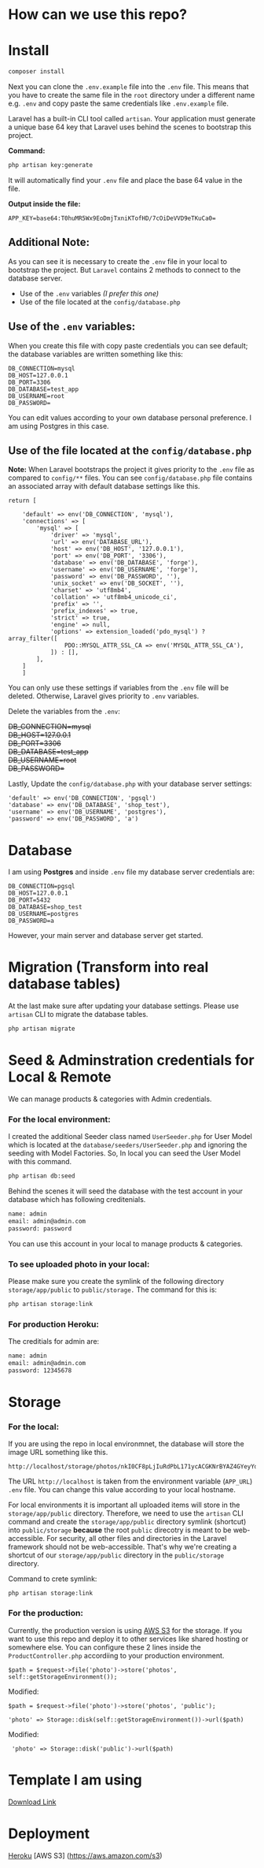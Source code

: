 # How can we use this repo?


# Install
```sh
composer install
```
Next you can clone the `.env.example` file into the `.env` file. This means that you have to create the same file in the `root` directory under a different name e.g. `.env` and copy paste the same credentials like `.env.example` file.

Laravel has a built-in CLI tool called `artisan`. Your application must generate a unique base 64 key that Laravel uses behind the scenes to bootstrap this project.

**Command:**

```sh
php artisan key:generate
```

It will automatically find your `.env` file and place the base 64 value in the file.

**Output inside the file:**
```
APP_KEY=base64:T0huMR5Wx9EoDmjTxniKTofHD/7cOiDeVVD9eTKuCa0=
```

## Additional Note:
As you can see it is necessary to create the `.env` file in your local to bootstrap the project. But `Laravel` contains 2 methods to connect to the database server.

- Use of the `.env` variables *(I prefer this one)*
- Use of the file located at the `config/database.php`



## Use of the `.env` variables:

When you create this file with copy paste credentials you can see default; the database variables are written something like this:
 ```
DB_CONNECTION=mysql  
DB_HOST=127.0.0.1  
DB_PORT=3306  
DB_DATABASE=test_app  
DB_USERNAME=root  
DB_PASSWORD=
```

You can edit values according to your own database personal preference. I am using Postgres in this case.

##  Use of the file located at the `config/database.php`

**Note:** When Laravel bootstraps the project it gives priority to the `.env` file as compared to `config/**` files. You can see `config/database.php` file contains an associated array with default database settings like this.

```
return [
    
    'default' => env('DB_CONNECTION', 'mysql'),
    'connections' => [
        'mysql' => [
            'driver' => 'mysql',
            'url' => env('DATABASE_URL'),
            'host' => env('DB_HOST', '127.0.0.1'),
            'port' => env('DB_PORT', '3306'),
            'database' => env('DB_DATABASE', 'forge'),
            'username' => env('DB_USERNAME', 'forge'),
            'password' => env('DB_PASSWORD', ''),
            'unix_socket' => env('DB_SOCKET', ''),
            'charset' => 'utf8mb4',
            'collation' => 'utf8mb4_unicode_ci',
            'prefix' => '',
            'prefix_indexes' => true,
            'strict' => true,
            'engine' => null,
            'options' => extension_loaded('pdo_mysql') ? array_filter([
                PDO::MYSQL_ATTR_SSL_CA => env('MYSQL_ATTR_SSL_CA'),
            ]) : [],
        ],
    ]
    ]
```

You can only use these settings if variables from the `.env` file will be deleted. Otherwise, Laravel gives priority to `.env` variables.

Delete the variables from the `.env`:


~~DB_CONNECTION=mysql~~  
~~DB_HOST=127.0.0.1~~  
~~DB_PORT=3306~~  
~~DB_DATABASE=test_app~~  
~~DB_USERNAME=root~~  
~~DB_PASSWORD=~~

Lastly, Update the `config/database.php` with your database server settings:

```
'default' => env('DB_CONNECTION', 'pgsql')
'database' => env('DB_DATABASE', 'shop_test'),
'username' => env('DB_USERNAME', 'postgres'),
'password' => env('DB_PASSWORD', 'a')
```

# Database
I am using  **Postgres** and inside `.env` file my database server credentials are:
```
DB_CONNECTION=pgsql
DB_HOST=127.0.0.1  
DB_PORT=5432
DB_DATABASE=shop_test
DB_USERNAME=postgres
DB_PASSWORD=a
```

However, your main server and database server get started.

# Migration (Transform into real database tables)
At the last make sure after updating your database settings. Please use `artisan` CLI to migrate the database tables.
```sh
php artisan migrate
```

# Seed & Adminstration credentials for Local & Remote
We can manage products & categories with Admin credentials.

### For the local environment:
I created the additional Seeder class named `UserSeeder.php` for User Model which is located at the `database/seeders/UserSeeder.php` and ignoring the seeding with Model Factories. So, In local you can seed the User Model with this command.
```sh
php artisan db:seed
```
Behind the scenes it will seed the database with the test account in your database which has following creditenials.
```sh
name: admin
email: admin@admin.com
password: password
```
You can use this account in your local to manage products & categories.

### To see uploaded photo in your local:

Please make sure you create the symlink of the following directory `storage/app/public` to `public/storage.` The command for this is:

```sh
php artisan storage:link
```

### For production Heroku:
The creditials for admin are:
```sh
name: admin
email: admin@admin.com
password: 12345678
```

# Storage
### For the local:
If you are using the repo in local environmnet, the database will store the image URL something like this.
```
http://localhost/storage/photos/nkI0CF8pLjIuRdPbL171ycACGKNrBYAZ4GYeyYdx.jpg
```

The URL `http://localhost` is taken from the environment variable (`APP_URL`) `.env` file. You can change this value according to your local hostname.

For local environments it is important all uploaded items will store in the `storage/app/public` directory. Therefore, we need to use the `artisan` CLI command and create the `storage/app/public` directory symlink (shortcut) into `public/storage` **because** the root `public` direcotry is meant to be web-accessible. For security, all other files and directories in the Laravel framework should not be web-accessible. That's why we're creating a shortcut of our `storage/app/public` directory in the `public/storage` directory.

Command to crete symlink:
```
php artisan storage:link
```

### For the production:
Currently, the production version is using [AWS S3](https://aws.amazon.com/s3) for the storage. If you want to use this repo and deploy it to other services like shared hosting or somewhere else. You can configure these 2 lines inside the `ProductController.php` accordiing to your production environment.
```
$path = $request->file('photo')->store('photos', self::getStorageEnvironment());
```

Modified:

```
$path = $request->file('photo')->store('photos', 'public');
```

```
'photo' => Storage::disk(self::getStorageEnvironment())->url($path)
```
 
Modified:
```
 'photo' => Storage::disk('public')->url($path)
 ```


# Template I am using
[Download Link](https://startbootstrap.com/template/shop-homepage)

# Deployment
[Heroku](https://www.heroku.com)
[AWS S3] (https://aws.amazon.com/s3)

